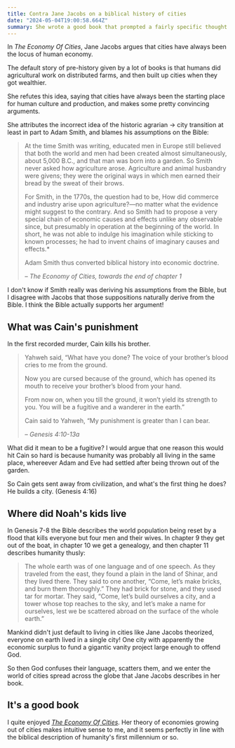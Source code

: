 ```yaml
---
title: Contra Jane Jacobs on a biblical history of cities
date: "2024-05-04T19:00:58.664Z"
summary: She wrote a good book that prompted a fairly specific thought
---
```


In *The Economy Of Cities*, Jane Jacobs argues that cities have always been the locus of human economy.

The default story of pre-history given by a lot of books is that humans did agricultural work on distributed farms, and then built up cities when they got wealthier.

She refutes this idea, saying that cities have always been the starting place for human culture and production, and makes some pretty convincing arguments.

She attributes the incorrect idea of the historic agrarian -> city transition at least in part to Adam Smith, and blames his assumptions on the Bible:

> At the time Smith was writing, educated men in Europe still believed that both the world and men had been created almost simultaneously, about 5,000 B.C., and that man was born into a garden. So Smith never asked how agriculture arose. Agriculture and animal husbandry were givens; they were the original ways in which men earned their bread by the sweat of their brows.
>
> For Smith, in the 1770s, the question had to be, How did commerce and industry arise upon agriculture?—no matter what the evidence might suggest to the contrary. And so Smith had to propose a very special chain of economic causes and effects unlike any observable since, but presumably in operation at the beginning of the world. In short, he was not able to indulge his imagination while sticking to known processes; he had to invent chains of imaginary causes and effects.*
>
> Adam Smith thus converted biblical history into economic doctrine.
>
> – *The Economy of Cities, towards the end of chapter 1*

I don't know if Smith really was deriving his assumptions from the Bible, but I disagree with Jacobs that those suppositions naturally derive from the Bible.  I think the Bible actually supports her argument!

## What was Cain's punishment

In the first recorded murder, Cain kills his brother.

> Yahweh said, “What have you done? The voice of your brother’s blood cries to me from the ground.
>
> Now you are cursed because of the ground, which has opened its mouth to receive your brother’s blood from your hand.
>
> From now on, when you till the ground, it won’t yield its strength to you. You will be a fugitive and a wanderer in the earth.”
>
> Cain said to Yahweh, “My punishment is greater than I can bear.
>
> – *Genesis 4:10-13a*

What did it mean to be a fugitive?  I would argue that one reason this would hit Cain so hard is because humanity was probably all living in the same place, whereever Adam and Eve had settled after being thrown out of the garden.

So Cain gets sent away from civilization, and what's the first thing he does?  He builds a city.  (Genesis 4:16)

## Where did Noah's kids live

In Genesis 7-8 the Bible describes the world population being reset by a flood that kills everyone but four men and their wives.  In chapter 9 they get out of the boat, in chapter 10 we get a genealogy, and then chapter 11 describes humanity thusly:

> The whole earth was of one language and of one speech.  As they traveled from the east, they found a plain in the land of Shinar, and they lived there.  They said to one another, “Come, let’s make bricks, and burn them thoroughly.” They had brick for stone, and they used tar for mortar.  They said, “Come, let’s build ourselves a city, and a tower whose top reaches to the sky, and let’s make a name for ourselves, lest we be scattered abroad on the surface of the whole earth.”

Mankind didn't just default to living in cities like Jane Jacobs theorized, everyone on earth lived in a single city!  One city with apparently the economic surplus to fund a gigantic vanity project large enough to offend God.

So then God confuses their language, scatters them, and we enter the world of cities spread across the globe that Jane Jacobs describes in her book.

## It's a good book

I quite enjoyed *[The Economy Of Cities](https://www.amazon.com/Economy-Cities-Jane-Jacobs/dp/039470584X/)*.  Her theory of economies growing out of cities makes intuitive sense to me, and it seems perfectly in line with the biblical description of humanity's first millennium or so.
